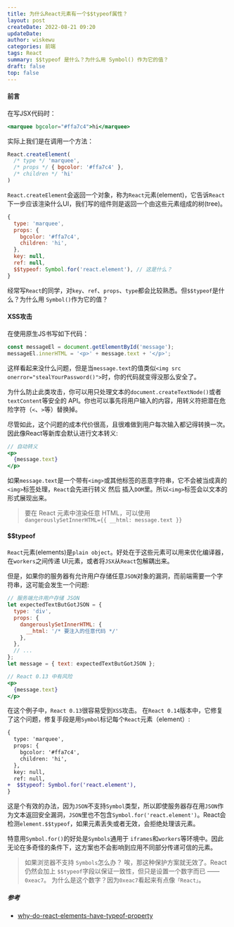 ```yaml
---
title: 为什么React元素有一个$$typeof属性？
layout: post
createDate: 2022-08-21 09:20
updateDate:
author: wiskewu
categories: 前端
tags: React
summary: $$typeof 是什么？为什么用 Symbol() 作为它的值？
draft: false
top: false
---
```


#### 前言

在写JSX代码时：

```jsx
<marquee bgcolor="#ffa7c4">hi</marquee>
```

实际上我们是在调用一个方法：

```js
React.createElement(
  /* type */ 'marquee',
  /* props */ { bgcolor: '#ffa7c4' },
  /* children */ 'hi'
)
```

`React.createElement`会返回一个对象，称为`React`元素(element)，它告诉`React`下一步应该渲染什么UI，我们写的组件则是返回一个由这些元素组成的树(tree)。

```js
{
  type: 'marquee',
  props: {
    bgcolor: '#ffa7c4',
    children: 'hi',
  },
  key: null,
  ref: null,
  $$typeof: Symbol.for('react.element'), // 这是什么？
}
```

经常写`React`的同学，对`key`、`ref`、`props`、`type`都会比较熟悉。但`$$typeof`是什么？为什么用 `Symbol()`作为它的值？

#### XSS攻击

在使用原生JS书写如下代码：

```js
const messageEl = document.getElementById('message');
messageEl.innerHTML = '<p>' + message.text + '</p>';
```

这样看起来没什么问题，但是当`message.text`的值类似`<img src onerror="stealYourPassword()">`时，你的代码就变得没那么安全了。

为什么防止此类攻击，你可以用只处理文本的`document.createTextNode()`或者`textContent`等安全的 API。你也可以事先将用户输入的内容，用转义符把潜在危险字符（`<`、`>`等）替换掉。

尽管如此，这个问题的成本代价很高，且很难做到用户每次输入都记得转换一次。因此像React等新库会默认进行文本转义:

```jsx
// 自动转义
<p>
  {message.text}
</p>
```

如果`message.text`是一个带有`<img>`或其他标签的恶意字符串，它不会被当成真的`<img>`标签处理，`React`会先进行转义 然后 插入`DOM`里。所以`<img>`标签会以文本的形式展现出来。

> 要在 React 元素中渲染任意 HTML，可以使用` dangerouslySetInnerHTML={{ __html: message.text }}`

#### $$typeof

`React`元素(elements)是`plain object`。好处在于这些元素可以用来优化编译器，在`workers`之间传递 UI元素，或者将`JSX`从`React`包解耦出来。

但是，如果你的服务器有允许用户存储任意`JSON`对象的漏洞，而前端需要一个字符串，这可能会发生一个问题:

```jsx
// 服务端允许用户存储 JSON
let expectedTextButGotJSON = {
  type: 'div',
  props: {
    dangerouslySetInnerHTML: {
      __html: '/* 要注入的任意代码 */'
    },
  },
  // ...
};
let message = { text: expectedTextButGotJSON };

// React 0.13 中有风险
<p>
  {message.text}
</p>
```

在这个例子中，`React 0.13`很容易受到`XSS`攻击。
在`React 0.14`版本中，它修复了这个问题，修复手段是用`Symbol`标记每个`React`元素（element）:

```diff
{
  type: 'marquee',
  props: {
    bgcolor: '#ffa7c4',
    children: 'hi',
  },
  key: null,
  ref: null,
+  $$typeof: Symbol.for('react.element'),
}
```

这是个有效的办法，因为`JSON`不支持`Symbol`类型，所以即使服务器存在用`JSON`作为文本返回安全漏洞，`JSON`里也不包含`Symbol.for('react.element')`。React会检测`element.$$typeof`，如果元素丢失或者无效，会拒绝处理该元素。

特意用`Symbol.for()`的好处是`Symbols`通用于 `iframes`和`workers`等环境中。因此无论在多奇怪的条件下，这方案也不会影响到应用不同部分传递可信的元素。

> 如果浏览器不支持 `Symbols`怎么办？
> 唉，那这种保护方案就无效了。React仍然会加上 `$$typeof`字段以保证一致性，但只是设置一个数字而已 —— `0xeac7`。
> 为什么是这个数字？因为`0xeac7`看起来有点像`「React」`。


##### 参考

- [why-do-react-elements-have-typeof-property](https://overreacted.io/zh-hans/why-do-react-elements-have-typeof-property/)